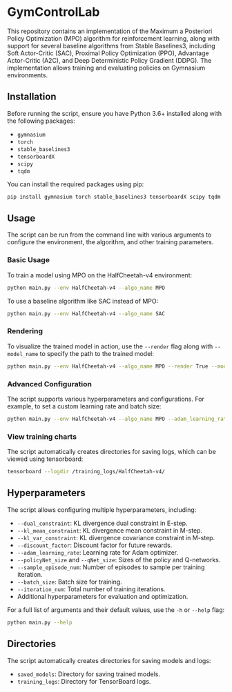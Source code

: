 # GymControlLab
This repository contains an implementation of the Maximum a Posteriori Policy Optimization (MPO) algorithm for reinforcement learning, along with support for several baseline algorithms from Stable Baselines3, including Soft Actor-Critic (SAC), Proximal Policy Optimization (PPO), Advantage Actor-Critic (A2C), and Deep Deterministic Policy Gradient (DDPG). The implementation allows training and evaluating policies on Gymnasium environments.

## Installation
Before running the script, ensure you have Python 3.6+ installed along with the following packages:

- `gymnasium`
- `torch`
- `stable_baselines3`
- `tensorboardX`
- `scipy`
- `tqdm`

You can install the required packages using pip:

```bash
pip install gymnasium torch stable_baselines3 tensorboardX scipy tqdm
```

## Usage

The script can be run from the command line with various arguments to configure the environment, the algorithm, and other training parameters.

### Basic Usage

To train a model using MPO on the HalfCheetah-v4 environment:

```bash
python main.py --env HalfCheetah-v4 --algo_name MPO
```

To use a baseline algorithm like SAC instead of MPO:

```bash
python main.py --env HalfCheetah-v4 --algo_name SAC
```

### Rendering

To visualize the trained model in action, use the `--render` flag along with `--model_name` to specify the path to the trained model:

```bash
python main.py --env HalfCheetah-v4 --algo_name MPO --render True --model_name /MPO_/model_latest.pt
```

### Advanced Configuration

The script supports various hyperparameters and configurations. For example, to set a custom learning rate and batch size:

```bash
python main.py --env HalfCheetah-v4 --algo_name MPO --adam_learning_rate 0.0003 --batch_size 128
```
### View training charts

The script automatically creates directories for saving logs, which can be viewed using tensorboard:

```bash
tensorboard --logdir /training_logs/HalfCheetah-v4/
```

## Hyperparameters

The script allows configuring multiple hyperparameters, including:
- `--dual_constraint`: KL divergence dual constraint in E-step.
- `--kl_mean_constraint`: KL divergence mean constraint in M-step.
- `--kl_var_constraint`: KL divergence covariance constraint in M-step.
- `--discount_factor`: Discount factor for future rewards.
- `--adam_learning_rate`: Learning rate for Adam optimizer.
- `--policyNet_size` and `--qNet_size`: Sizes of the policy and Q-networks.
- `--sample_episode_num`: Number of episodes to sample per training iteration.
- `--batch_size`: Batch size for training.
- `--iteration_num`: Total number of training iterations.
- Additional hyperparameters for evaluation and optimization.

For a full list of arguments and their default values, use the `-h` or `--help` flag:

```bash
python main.py --help
```

## Directories

The script automatically creates directories for saving models and logs:
- `saved_models`: Directory for saving trained models.
- `training_logs`: Directory for TensorBoard logs.
